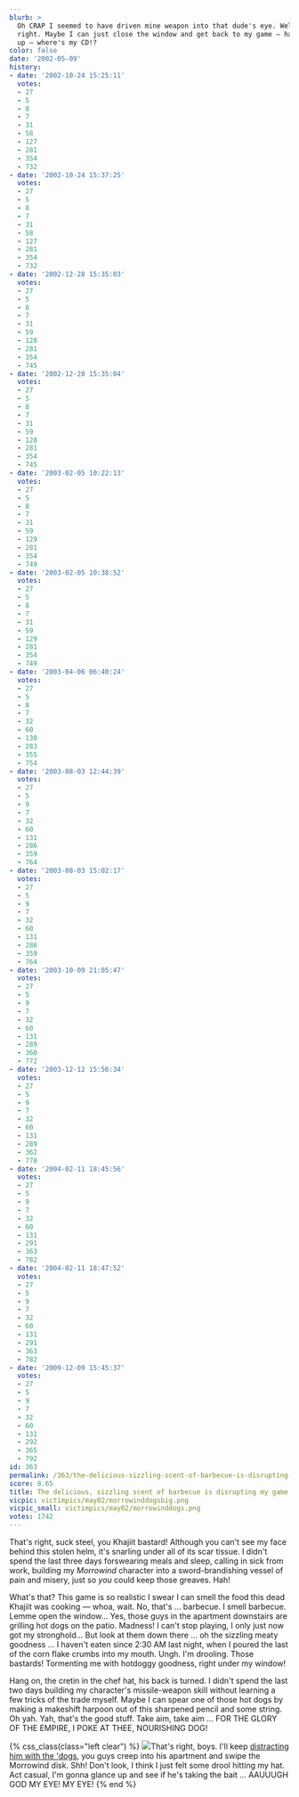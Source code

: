 ```yaml
---
blurb: >
  Oh CRAP I seemed to have driven mine weapon into that dude's eye. Well, serves him
  right. Maybe I can just close the window and get back to my game — hang on — hold
  up — where's my CD!?
color: false
date: '2002-05-09'
history:
- date: '2002-10-24 15:25:11'
  votes:
  - 27
  - 5
  - 8
  - 7
  - 31
  - 58
  - 127
  - 281
  - 354
  - 732
- date: '2002-10-24 15:37:25'
  votes:
  - 27
  - 5
  - 8
  - 7
  - 31
  - 58
  - 127
  - 281
  - 354
  - 732
- date: '2002-12-28 15:35:03'
  votes:
  - 27
  - 5
  - 8
  - 7
  - 31
  - 59
  - 128
  - 281
  - 354
  - 745
- date: '2002-12-28 15:35:04'
  votes:
  - 27
  - 5
  - 8
  - 7
  - 31
  - 59
  - 128
  - 281
  - 354
  - 745
- date: '2003-02-05 10:22:13'
  votes:
  - 27
  - 5
  - 8
  - 7
  - 31
  - 59
  - 129
  - 281
  - 354
  - 749
- date: '2003-02-05 10:38:52'
  votes:
  - 27
  - 5
  - 8
  - 7
  - 31
  - 59
  - 129
  - 281
  - 354
  - 749
- date: '2003-04-06 06:40:24'
  votes:
  - 27
  - 5
  - 8
  - 7
  - 32
  - 60
  - 130
  - 283
  - 355
  - 754
- date: '2003-08-03 12:44:39'
  votes:
  - 27
  - 5
  - 9
  - 7
  - 32
  - 60
  - 131
  - 286
  - 359
  - 764
- date: '2003-08-03 15:02:17'
  votes:
  - 27
  - 5
  - 9
  - 7
  - 32
  - 60
  - 131
  - 286
  - 359
  - 764
- date: '2003-10-09 21:05:47'
  votes:
  - 27
  - 5
  - 9
  - 7
  - 32
  - 60
  - 131
  - 289
  - 360
  - 772
- date: '2003-12-12 15:56:34'
  votes:
  - 27
  - 5
  - 9
  - 7
  - 32
  - 60
  - 131
  - 289
  - 362
  - 778
- date: '2004-02-11 18:45:56'
  votes:
  - 27
  - 5
  - 9
  - 7
  - 32
  - 60
  - 131
  - 291
  - 363
  - 782
- date: '2004-02-11 18:47:52'
  votes:
  - 27
  - 5
  - 9
  - 7
  - 32
  - 60
  - 131
  - 291
  - 363
  - 782
- date: '2009-12-09 15:45:37'
  votes:
  - 27
  - 5
  - 9
  - 7
  - 32
  - 60
  - 131
  - 292
  - 365
  - 792
id: 363
permalink: /363/the-delicious-sizzling-scent-of-barbecue-is-disrupting-my-game-of-morrowind/
score: 8.65
title: The delicious, sizzling scent of barbecue is disrupting my game of *Morrowind*
vicpic: victimpics/may02/morrowinddogsbig.png
vicpic_small: victimpics/may02/morrowinddogs.png
votes: 1742
---
```


That's right, suck steel, you Khajiit bastard! Although you can't see my
face behind this stolen helm, it's snarling under all of its scar
tissue. I didn't spend the last three days forswearing meals and sleep,
calling in sick from work, building my *Morrowind* character into a
sword-brandishing vessel of pain and misery, just so *you* could keep
those greaves. Hah!

What's that? This game is so realistic I swear I can smell the food this
dead Khajiit was cooking — whoa, wait. No, that's ... barbecue. I smell
barbecue. Lemme open the window... Yes, those guys in the apartment
downstairs are grilling hot dogs on the patio. Madness! I can't stop
playing, I only just now got my stronghold... But look at them down
there ... oh the sizzling meaty goodness ... I haven't eaten since 2:30
AM last night, when I poured the last of the corn flake crumbs into my
mouth. Ungh. I'm drooling. Those bastards! Tormenting me with hotdoggy
goodness, right under my window!

Hang on, the cretin in the chef hat, his back is turned. I didn't spend
the last two days building my character's missile-weapon skill without
learning a few tricks of the trade myself. Maybe I can spear one of
those hot dogs by making a makeshift harpoon out of this sharpened
pencil and some string. Oh yah. Yah, that's the good stuff. Take aim,
take aim ... FOR THE GLORY OF THE EMPIRE, I POKE AT THEE, NOURISHING
DOG!

{% css_class(class="left clear") %}
[![](/img/victimpics/thesauce.png)](@/victim/118.md)That's right,
boys. I'll keep [distracting him with the 'dogs](@/victim/118.md),
you guys creep into his apartment and swipe the Morrowind disk. Shh!
Don't look, I think I just felt some drool hitting my hat. Act casual,
I'm gonna glance up and see if he's taking the bait ... AAUUUGH GOD MY
EYE! MY EYE!
{% end %}
